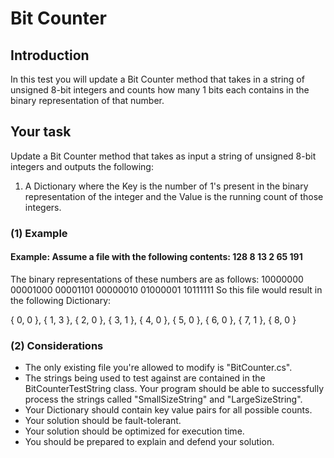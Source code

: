 # Bit Counter

## Introduction
In this test you will update a Bit Counter method that takes in a string of unsigned 8-bit integers and counts how many 1 bits each contains in the binary representation of that number.

## Your task
Update a Bit Counter method that takes as input a string of unsigned 8-bit integers and outputs the following:

1. A Dictionary where the Key is the number of 1's present in the binary representation of the integer and the Value is the running count of those integers.

### (1) Example
#### Example: Assume a file with the following contents: 128 8 13 2 65 191
The binary representations of these numbers are as follows: 10000000 00001000 00001101 00000010 01000001 10111111
So this file would result in the following Dictionary:

{ 0, 0 }, { 1, 3 }, { 2, 0 }, { 3, 1 }, { 4, 0 }, { 5, 0 }, { 6, 0 }, { 7, 1 }, { 8, 0 }

### (2) Considerations
- The only existing file you're allowed to modify is "BitCounter.cs".
- The strings being used to test against are contained in the BitCounterTestString class. Your program should be able to successfully process the strings called "SmallSizeString" and "LargeSizeString".
- Your Dictionary should contain key value pairs for all possible counts.
- Your solution should be fault-tolerant.
- Your solution should be optimized for execution time.
- You should be prepared to explain and defend your solution.
